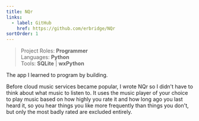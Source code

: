 ```yaml
---
title: NQr
links:
  - label: GitHub
    href: https://github.com/erbridge/NQr
sortOrder: 1
---
```


> Project Roles: **Programmer**\
> Languages: **Python**\
> Tools: **SQLite** | **wxPython**

The app I learned to program by building.

Before cloud music services became popular, I wrote NQr so I didn't have to think about what music to listen to. It uses the music player of your choice to play music based on how highly you rate it and how long ago you last heard it, so you hear things you like more frequently than things you don't, but only the most badly rated are excluded entirely.
